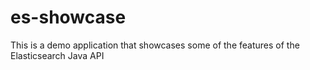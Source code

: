 es-showcase
===========

This is a demo application that showcases some of the features of the Elasticsearch Java API
